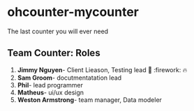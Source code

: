 # ohcounter-mycounter
The last counter you will ever need

## Team Counter: Roles
1. **Jimmy Nguyen**- Client Lieason, Testing lead :muscle: :firework: :fire:
2. **Sam Groom**- docutmentatation lead
3. **Phil**- lead programmer
4. **Matheus**- ui/ux design
5. **Weston Armstrong**- team manager, Data modeler